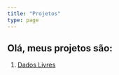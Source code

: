 ```yaml
---
title: "Projetos"
type: page
---
```


## Olá, meus projetos são:

1. [Dados Livres](/projects/dadoslivres/)